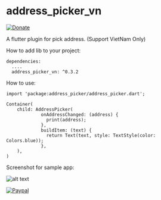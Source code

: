 # address_picker_vn

[![Donate](https://img.shields.io/badge/Donate-PayPal-blue.svg)](https://www.paypal.com/paypalme/namndev)

A flutter plugin for pick address. (Support VietNam Only)

How to add lib to your project:

```
dependencies:
  ....
  address_picker_vn: ^0.3.2
```


How to use:

```
import 'package:address_picker/address_picker.dart';

Container(
    child: AddressPicker(
             onAddressChanged: (address) {
               print(address);
             },
             buildItem: (text) {
               return Text(text, style: TextStyle(color: Colors.blue));
             },
    ),
)

```

Screenshot for sample app:

![alt text](https://github.com/namndev/address_picker_vn/blob/master/screenshot/screenshot.PNG)

[![Paypal](https://www.paypalobjects.com/en_US/i/btn/btn_donateCC_LG.gif)](https://www.paypal.com/paypalme/namndev)
